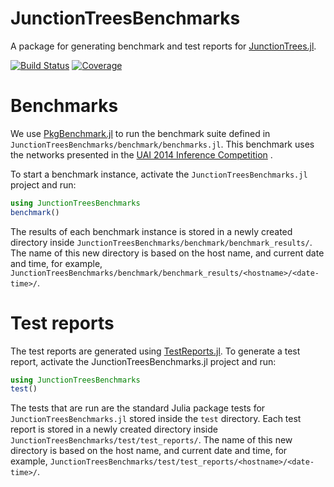 # JunctionTreesBenchmarks

A package for generating benchmark and test reports for
[JunctionTrees.jl](https://github.com/mroavi/JunctionTrees.jl).

[![Build Status](https://github.com/mroavi/JunctionTreesBenchmarks.jl/actions/workflows/CI.yml/badge.svg?branch=main)](https://github.com/mroavi/JunctionTreesBenchmarks.jl/actions/workflows/CI.yml?query=branch%3Amain)
[![Coverage](https://codecov.io/gh/mroavi/JunctionTreesBenchmarks.jl/branch/main/graph/badge.svg)](https://codecov.io/gh/mroavi/JunctionTreesBenchmarks.jl)

# Benchmarks

We use [PkgBenchmark.jl](https://github.com/JuliaCI/PkgBenchmark.jl) to run the
benchmark suite defined in `JunctionTreesBenchmarks/benchmark/benchmarks.jl`.
This benchmark uses the networks presented in the [UAI 2014 Inference
Competition](https://personal.utdallas.edu/~vxg112130/uai14-competition/index.html) .

To start a benchmark instance, activate the `JunctionTreesBenchmarks.jl` project
and run:

```julia
using JunctionTreesBenchmarks
benchmark()
```

The results of each benchmark instance is stored in a newly created directory
inside `JunctionTreesBenchmarks/benchmark/benchmark_results/`. The name of this
new directory is based on the host name, and current date and time, for example,
`JunctionTreesBenchmarks/benchmark/benchmark_results/<hostname>/<date-time>/`.

# Test reports

The test reports are generated using
[TestReports.jl](https://github.com/JuliaTesting/TestReports.jl). To generate a
test report, activate the JunctionTreesBenchmarks.jl project and run:

```julia
using JunctionTreesBenchmarks
test()
```

The tests that are run are the standard Julia package tests for
`JunctionTreesBenchmarks.jl` stored inside the `test` directory. Each test
report is stored in a newly created directory inside
`JunctionTreesBenchmarks/test/test_reports/`. The name of this new directory is
based on the host name, and current date and time, for example,
`JunctionTreesBenchmarks/test/test_reports/<hostname>/<date-time>/`.
